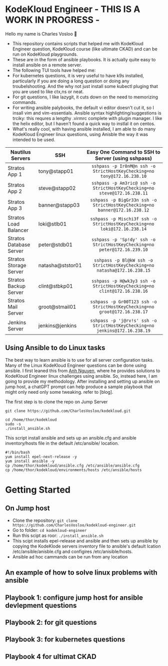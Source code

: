 # KodeKloud Engineer   -   THIS IS A WORK IN PROGRESS   -

Hello my name is Charles Vosloo 👋

- This repository contains scripts that helped me with KodeKloud Engineer question, KodeKloud course (like ultimate CKAD) and can be run on KodeKloud playgrounds.
- These are in the form of ansible playbooks. It is actually quite easy to install ansible on a remote server.
- The following TUI tools have helped me:
- For kubernetes questions, it is very useful to have k9s installed, particularly if you are doing a long question or doing any troubelshooting. And the why not just install some kubectl pluging that you are used to like ctx,ns or neat.   
- For git questions, I like lazygit, it cuts down on the need to memorizing commands.
- For writing ansible palybooks, the default vi editor doesn't cut it, so I insall vim and vim-essentials. Ansible syntax highlighting/suggestions is trciky: this requres a lengthy .virmrc complete with plugin manager. I like the helix editor, but I haven't found a quick way to instlal it on centos.          
- What's really cool, with having ansible installed, I am able to do many KodeKloud Engineer linux questions, using Anisble the way it was intended to be used.   



| Nautilus Servers         |      SSH                 | Easy One Command to SSH to Server (using sshpass)                             |
|--------------------------|--------------------------|:-----------------------------------------------------------------------------:|
| Stratos App 1            |  tony@stapp01            |  `sshpass -p Ir0nM@n ssh -o StrictHostKeyChecking=no tony@172.16.238.10`      |
| Stratos App 2            |  steve@stapp02           |  `sshpass -p Am3ric@ ssh -o StrictHostKeyChecking=no steve@172.16.238.11`     |
| Stratos App 3            |  banner@stapp03          |  `sshpass -p BigGr33n ssh -o StrictHostKeyChecking=no banner@172.16.238.12`   |
| Stratos Load Balancer    |  loki@stlb01             |  `sshpass -p Mischi3f ssh -o StrictHostKeyChecking=no loki@172.16.238.14`     |
| Stratos Database Server  |  peter@stdb01            |  `sshpass -p 'Sp!dy' ssh -o StrictHostKeyChecking=no peter@172.16.239.10`     |
| Stratos Storage Server   |  natasha@ststor01        |  `sshpass -p Bl@kW ssh -o StrictHostKeyChecking=no natasha@172.16.238.15`     |
| Stratos Backup Server    |  clint@stbkp01           |  `sshpass -p H@wk3y3 ssh -o StrictHostKeyChecking=no clint@172.16.238.16`     |
| Stratos Mail Server      |  groot@stmail01          |  `sshpass -p Gr00T123 ssh -o StrictHostKeyChecking=no groot@172.16.238.17`    |
| Jenkins Server           |  jenkins@jenkins         |  `sshpass -p 'j@rv!s' ssh -o StrictHostKeyChecking=no jenkins@172.16.238.19`  |

## Using Ansible to do Linux tasks

The best way to learn ansible is to use for all server configuration tasks.  Many of the Linux KodeKloud Engineer questions can be done using ansible. I first leaned this from [Anh Nguyen](https://github.com/ntheanh201/kodekloud-engineer), where he provides solutions to KodeKloud Engineer linux challenges using ansible. So, instead here, I am going to provide my methodology. After installing and setting up ansible on jump host, a chatGPT prompt can help produce a sample playbook that might only need only some tweaking. refer to [blog].

The first step is to clone the repo on Jump Server 
```
git clone https://github.com/CharlesVosloo/kodekloud.git
```
```
cd /home/thor/kodekloud 
sudo -s 
./install_ansible.sh  
```
This script install ansible and sets up an ansible.cfg and ansible inventory/hosts file in the default /etc/ansible/ location.
```
#!/bin/bash
yum install epel-next-release -y
yum install ansible -y
cp /home/thor/kodekloud/ansible.cfg /etc/ansible/ansible.cfg
cp /home/thor/kodekloud/environments/hosts /etc/ansible/hosts
```







# Getting Started

## On Jump host

- Clone the repository: `git clone https://github.com/CharlesVosloo/kodekloud-engineer.git`
- Go to folder: `cd kodekloud-engineer`
- Run this scipt as roor: `./install_ansible.sh`
- This scipt installs epel-release and ansible and then sets up ansible by copying the KodeKlode servers inventory file to ansible's default lcation /etc/ansible/anisble.cfg and configires /etc/anisible/hosts. 
- Ansible ad hoc cammands can be run from any location

## An example of how to solve linux problems with ansible

## Playbook 1: configure jump host for ansible devlepment questions
## Playbook 2: for git questions
## Playbook 3: for kubernetes questions
## Playbook 4  for ultimat CKAD 
